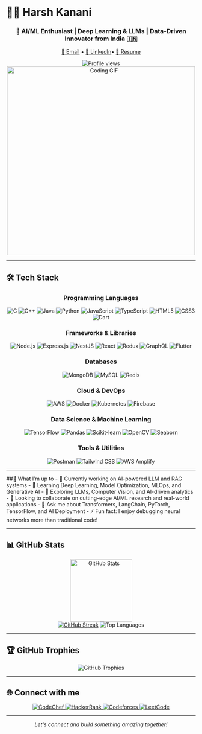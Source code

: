 # 👨‍💻 Harsh Kanani

<div align="center">
  <h3>🚀 AI/ML Enthusiast | Deep Learning & LLMs | Data-Driven Innovator from India 🇮🇳</h3>
  
  [📧 Email](mailto:harshkanani80@gmail.com) • 
  [💼 LinkedIn](https://www.linkedin.com/in/harsh-kanani-925941250/)• 
  [📄 Resume](https://drive.google.com/file/d/1jt7JIUrJ9k3ap_aqg6dm1evRoKAjqJy-/view?usp=sharing)

  <img src="https://komarev.com/ghpvc/?username=HarshXAI&label=Profile%20views&color=0e75b6&style=flat" alt="Profile views" />
</div>

<div align="center">
  <img src="https://user-images.githubusercontent.com/74038190/235224431-e8c8c12e-6826-47f1-89fb-2ddad83b3abf.gif" alt="Coding GIF" width="500">
</div>

---

## 🛠️ Tech Stack

<div align="center">

  <!-- Programming Languages -->
  <h3>Programming Languages</h3>
  
  ![C](https://img.shields.io/badge/-C-A8B9CC?style=for-the-badge&logo=c&logoColor=white)
  ![C++](https://img.shields.io/badge/-C++-00599C?style=for-the-badge&logo=cplusplus&logoColor=white)
  ![Java](https://img.shields.io/badge/-Java-007396?style=for-the-badge&logo=java&logoColor=white)
  ![Python](https://img.shields.io/badge/-Python-3776AB?style=for-the-badge&logo=python&logoColor=white)
  ![JavaScript](https://img.shields.io/badge/-JavaScript-F7DF1E?style=for-the-badge&logo=javascript&logoColor=black)
  ![TypeScript](https://img.shields.io/badge/-TypeScript-3178C6?style=for-the-badge&logo=typescript&logoColor=white)
  ![HTML5](https://img.shields.io/badge/-HTML5-E34F26?style=for-the-badge&logo=html5&logoColor=white)
  ![CSS3](https://img.shields.io/badge/-CSS3-1572B6?style=for-the-badge&logo=css3&logoColor=white)
  ![Dart](https://img.shields.io/badge/-Dart-0175C2?style=for-the-badge&logo=dart&logoColor=white)

  <!-- Frameworks & Libraries -->
  <h3>Frameworks & Libraries</h3>
  
  ![Node.js](https://img.shields.io/badge/-Node.js-339933?style=for-the-badge&logo=node.js&logoColor=white)
  ![Express.js](https://img.shields.io/badge/-Express.js-000000?style=for-the-badge&logo=express&logoColor=white)
  ![NestJS](https://img.shields.io/badge/-NestJS-E0234E?style=for-the-badge&logo=nestjs&logoColor=white)
  ![React](https://img.shields.io/badge/-React-61DAFB?style=for-the-badge&logo=react&logoColor=black)
  ![Redux](https://img.shields.io/badge/-Redux-764ABC?style=for-the-badge&logo=redux&logoColor=white)
  ![GraphQL](https://img.shields.io/badge/-GraphQL-E10098?style=for-the-badge&logo=graphql&logoColor=white)
  ![Flutter](https://img.shields.io/badge/-Flutter-02569B?style=for-the-badge&logo=flutter&logoColor=white)

  <!-- Databases -->
  <h3>Databases</h3>
  
  ![MongoDB](https://img.shields.io/badge/-MongoDB-47A248?style=for-the-badge&logo=mongodb&logoColor=white)
  ![MySQL](https://img.shields.io/badge/-MySQL-4479A1?style=for-the-badge&logo=mysql&logoColor=white)
  ![Redis](https://img.shields.io/badge/-Redis-DC382D?style=for-the-badge&logo=redis&logoColor=white)

  <!-- Cloud & DevOps -->
  <h3>Cloud & DevOps</h3>
  
  ![AWS](https://img.shields.io/badge/-AWS-232F3E?style=for-the-badge&logo=amazon-aws&logoColor=white)
  ![Docker](https://img.shields.io/badge/-Docker-2496ED?style=for-the-badge&logo=docker&logoColor=white)
  ![Kubernetes](https://img.shields.io/badge/-Kubernetes-326CE5?style=for-the-badge&logo=kubernetes&logoColor=white)
  ![Firebase](https://img.shields.io/badge/-Firebase-FFCA28?style=for-the-badge&logo=firebase&logoColor=black)

  <!-- Data Science & Machine Learning -->
  <h3>Data Science & Machine Learning</h3>
  
  ![TensorFlow](https://img.shields.io/badge/-TensorFlow-FF6F00?style=for-the-badge&logo=tensorflow&logoColor=white)
  ![Pandas](https://img.shields.io/badge/-Pandas-150458?style=for-the-badge&logo=pandas&logoColor=white)
  ![Scikit-learn](https://img.shields.io/badge/-Scikit--learn-F7931E?style=for-the-badge&logo=scikit-learn&logoColor=white)
  ![OpenCV](https://img.shields.io/badge/-OpenCV-5C3EE8?style=for-the-badge&logo=opencv&logoColor=white)
  ![Seaborn](https://img.shields.io/badge/-Seaborn-8FB9A8?style=for-the-badge&logo=seaborn&logoColor=white)

  <!-- Tools & Utilities -->
  <h3>Tools & Utilities</h3>
  
  ![Postman](https://img.shields.io/badge/-Postman-FF6C37?style=for-the-badge&logo=postman&logoColor=white)
  ![Tailwind CSS](https://img.shields.io/badge/-Tailwind_CSS-38B2AC?style=for-the-badge&logo=tailwind-css&logoColor=white)
  ![AWS Amplify](https://img.shields.io/badge/-AWS_Amplify-FF9900?style=for-the-badge&logo=aws-amplify&logoColor=white)

</div>


---


##🚀 What I’m up to
	-	🔭 Currently working on AI-powered LLM and RAG systems
	-	🌱 Learning Deep Learning, Model Optimization, MLOps, and Generative AI
	-	🤖 Exploring LLMs, Computer Vision, and AI-driven analytics
	-	👯 Looking to collaborate on cutting-edge AI/ML research and real-world applications
	-	💬 Ask me about Transformers, LangChain, PyTorch, TensorFlow, and AI Deployment
	-	⚡ Fun fact: I enjoy debugging neural networks more than traditional code!

---

## 📊 GitHub Stats

<div align="center">
  <img src="https://github-readme-stats.vercel.app/api?username=HarshXAI&show_icons=true" alt="GitHub Stats" height="165">
  
  

</div>
<div align="center">
<a href="https://git.io/streak-stats"><img src="https://github-readme-streak-stats.herokuapp.com?user=HarshXAI" alt="GitHub Streak" /></a>
	<img src="https://github-readme-stats.vercel.app/api/top-langs/?username=HarshXAI&layout=compact" alt="Top Languages">
</div>


---

## 🏆 GitHub Trophies

<div align="center">
  <img src="https://github-profile-trophy.vercel.app/?username=HarshXAI&theme=darkhub&no-frame=true&margin-w=15" alt="GitHub Trophies">
</div>

---

## 🌐 Connect with me

<div align="center">
  <a href="https://www.codechef.com/users/harshkanani80" target="_blank">
    <img src="https://img.shields.io/badge/-CodeChef-5B4638?style=for-the-badge&logo=codechef&logoColor=white" alt="CodeChef" />
  </a>
  <a href="https://www.hackerrank.com/@harshkanani80" target="_blank">
    <img src="https://img.shields.io/badge/-HackerRank-2EC866?style=for-the-badge&logo=hackerrank&logoColor=white" alt="HackerRank" />
  </a>
  <a href="https://codeforces.com/profile/lostinloopsx" target="_blank">
    <img src="https://img.shields.io/badge/-Codeforces-1F8ACB?style=for-the-badge&logo=codeforces&logoColor=white" alt="Codeforces" />
  </a>
  <a href="https://www.leetcode.com/harshkanani80" target="_blank">
    <img src="https://img.shields.io/badge/-LeetCode-FFA116?style=for-the-badge&logo=leetcode&logoColor=black" alt="LeetCode" />
  </a>
</div>

---

<div align="center">
  <i>Let's connect and build something amazing together!</i>
</div>
